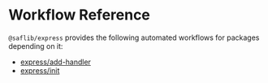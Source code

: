 # Workflow Reference

`@saflib/express` provides the following automated workflows for packages depending on it:

- [express/add-handler](./add-handler.md)
- [express/init](./init.md)
